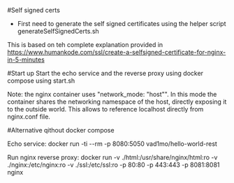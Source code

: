 #Self signed certs
- First need to generate the self signed certificates using the helper script generateSelfSignedCerts.sh

This is based on teh complete explanation provided in https://www.humankode.com/ssl/create-a-selfsigned-certificate-for-nginx-in-5-minutes

#Start up 
Start the echo service and the reverse proxy using docker compose using start.sh

Note: the nginx container uses "network_mode: "host"". In this mode the container shares the networking namespace of the host, directly exposing it to the outside world.
This allows to reference localhost directly from nginx.conf file.

#Alternative qithout docker compose

Echo service:
 docker run -ti --rm -p 8080:5050 vad1mo/hello-world-rest

Run nginx reverse proxy:
docker run -v ./html:/usr/share/nginx/html:ro -v ./nginx:/etc/nginx:ro -v ./ssl:/etc/ssl:ro  -p 80:80 -p 443:443 -p 8081:8081 nginx
